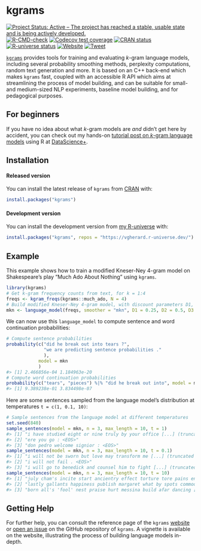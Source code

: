 
<!-- README.md is generated from README.Rmd. Please edit that file -->

# kgrams

<!-- badges: start -->

[![Project Status: Active – The project has reached a stable, usable
state and is being actively
developed.](https://www.repostatus.org/badges/latest/active.svg)](https://www.repostatus.org/#active)
[![R-CMD-check](https://github.com/vgherard/kgrams/workflows/R-CMD-check/badge.svg)](https://github.com/vgherard/kgrams/actions)
[![Codecov test
coverage](https://codecov.io/gh/vgherard/kgrams/branch/main/graph/badge.svg)](https://codecov.io/gh/vgherard/kgrams?branch=main)
[![CRAN
status](https://www.r-pkg.org/badges/version/kgrams)](https://CRAN.R-project.org/package=kgrams)
[![R-universe
status](https://vgherard.r-universe.dev/badges/kgrams)](https://vgherard.r-universe.dev/)
[![Website](https://img.shields.io/badge/Website-here-blue)](https://vgherard.github.io/kgrams/)
[![Tweet](https://img.shields.io/twitter/url/http/shields.io.svg?style=social)](https://twitter.com/intent/tweet?text=%7Bkgrams%7D:%20Classical%20k-gram%20Language%20Models&url=https://github.com/vgherard/kgrams&via=ValerioGherardi&hashtags=rstats,MachineLearning,NaturalLanguageProcessing)
<!-- badges: end -->

[`kgrams`](https://vgherard.github.io/kgrams/) provides tools for
training and evaluating *k*-gram language models, including several
probability smoothing methods, perplexity computations, random text
generation and more. It is based on an C++ back-end which makes `kgrams`
fast, coupled with an accessible R API which aims at streamlining the
process of model building, and can be suitable for small- and
medium-sized NLP experiments, baseline model building, and for
pedagogical purposes.

## For beginners

If you have no idea about what *k*-gram models are *and* didn’t get here
by accident, you can check out my hands-on [tutorial post on *k*-gram
language
models](https://datascienceplus.com/an-introduction-to-k-gram-language-models-in-r/)
using R at [DataScience+](https://datascienceplus.com/).

## Installation

#### Released version

You can install the latest release of `kgrams` from
[CRAN](https://CRAN.R-project.org/package=kgrams) with:

``` r
install.packages("kgrams")
```

#### Development version

You can install the development version from [my
R-universe](https://vgherard.r-universe.dev/) with:

``` r
install.packages("kgrams", repos = "https://vgherard.r-universe.dev/")
```

## Example

This example shows how to train a modified Kneser-Ney 4-gram model on
Shakespeare’s play “Much Ado About Nothing” using `kgrams`.

``` r
library(kgrams)
# Get k-gram frequency counts from text, for k = 1:4
freqs <- kgram_freqs(kgrams::much_ado, N = 4)
# Build modified Kneser-Ney 4-gram model, with discount parameters D1, D2, D3.
mkn <- language_model(freqs, smoother = "mkn", D1 = 0.25, D2 = 0.5, D3 = 0.75)
```

We can now use this `language_model` to compute sentence and word
continuation probabilities:

``` r
# Compute sentence probabilities
probability(c("did he break out into tears ?",
              "we are predicting sentence probabilities ."
              ), 
            model = mkn
            )
#> [1] 2.466856e-04 1.184963e-20
# Compute word continuation probabilities
probability(c("tears", "pieces") %|% "did he break out into", model = mkn)
#> [1] 9.389238e-01 3.834498e-07
```

Here are some sentences sampled from the language model’s distribution
at temperatures `t = c(1, 0.1, 10)`:

``` r
# Sample sentences from the language model at different temperatures
set.seed(840)
sample_sentences(model = mkn, n = 3, max_length = 10, t = 1)
#> [1] "i have studied eight or nine truly by your office [...] (truncated output)"
#> [2] "ere you go : <EOS>"                                                        
#> [3] "don pedro welcome signior : <EOS>"
sample_sentences(model = mkn, n = 3, max_length = 10, t = 0.1)
#> [1] "i will not be sworn but love may transform me [...] (truncated output)" 
#> [2] "i will not fail . <EOS>"                                                
#> [3] "i will go to benedick and counsel him to fight [...] (truncated output)"
sample_sentences(model = mkn, n = 3, max_length = 10, t = 10)
#> [1] "july cham's incite start ancientry effect torture tore pains endings [...] (truncated output)"   
#> [2] "lastly gallants happiness publish margaret what by spots commodity wake [...] (truncated output)"
#> [3] "born all's 'fool' nest praise hurt messina build afar dancing [...] (truncated output)"
```

## Getting Help

For further help, you can consult the reference page of the `kgrams`
[website](https://vgherard.github.io/kgrams/) or [open an
issue](https://github.com/vgherard/kgrams/issues) on the GitHub
repository of `kgrams`. A vignette is available on the website,
illustrating the process of building language models in-depth.
